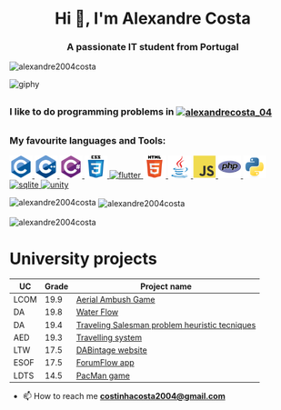 <h1 align="center">Hi 👋, I'm Alexandre Costa</h1>
<h3 align="center">A passionate IT student from Portugal</h3>

<p align="left"> <img src="https://komarev.com/ghpvc/?username=alexandre2004costa&label=Profile%20views&color=0e74a5&style=flat" alt="alexandre2004costa" /> </p>


![giphy](https://github.com/alexandre2004costa/alexandre2004costa/assets/108695812/63e8d619-0d0a-411d-9f83-b36b51226d92)




## 
<h3 align="left">I like to do programming problems in <a href="https://www.leetcode.com/alexandrecosta_04" target="blank"><img align="center" src="https://raw.githubusercontent.com/rahuldkjain/github-profile-readme-generator/master/src/images/icons/Social/leet-code.svg" alt="alexandrecosta_04" height="30" width="40" /></a></h3>

##
<h3 align="left">My favourite languages and Tools:</h3>
<p align="left"> <a href="https://www.cprogramming.com/" target="_blank" rel="noreferrer"> <img src="https://raw.githubusercontent.com/devicons/devicon/master/icons/c/c-original.svg" alt="c" width="40" height="40"/> </a> <a href="https://www.w3schools.com/cpp/" target="_blank" rel="noreferrer"> <img src="https://raw.githubusercontent.com/devicons/devicon/master/icons/cplusplus/cplusplus-original.svg" alt="cplusplus" width="40" height="40"/> </a> <a href="https://www.w3schools.com/cs/" target="_blank" rel="noreferrer"> <img src="https://raw.githubusercontent.com/devicons/devicon/master/icons/csharp/csharp-original.svg" alt="csharp" width="40" height="40"/> </a> <a href="https://www.w3schools.com/css/" target="_blank" rel="noreferrer"> <img src="https://raw.githubusercontent.com/devicons/devicon/master/icons/css3/css3-original-wordmark.svg" alt="css3" width="40" height="40"/> </a> <a href="https://flutter.dev" target="_blank" rel="noreferrer"> <img src="https://www.vectorlogo.zone/logos/flutterio/flutterio-icon.svg" alt="flutter" width="40" height="40"/> </a> <a href="https://www.w3.org/html/" target="_blank" rel="noreferrer"> <img src="https://raw.githubusercontent.com/devicons/devicon/master/icons/html5/html5-original-wordmark.svg" alt="html5" width="40" height="40"/> </a> <a href="https://www.java.com" target="_blank" rel="noreferrer"> <img src="https://raw.githubusercontent.com/devicons/devicon/master/icons/java/java-original.svg" alt="java" width="40" height="40"/> </a> <a href="https://developer.mozilla.org/en-US/docs/Web/JavaScript" target="_blank" rel="noreferrer"> <img src="https://raw.githubusercontent.com/devicons/devicon/master/icons/javascript/javascript-original.svg" alt="javascript" width="40" height="40"/> </a> <a href="https://www.php.net" target="_blank" rel="noreferrer"> <img src="https://raw.githubusercontent.com/devicons/devicon/master/icons/php/php-original.svg" alt="php" width="40" height="40"/> </a> <a href="https://www.python.org" target="_blank" rel="noreferrer"> <img src="https://raw.githubusercontent.com/devicons/devicon/master/icons/python/python-original.svg" alt="python" width="40" height="40"/> </a> <a href="https://www.sqlite.org/" target="_blank" rel="noreferrer"> <img src="https://www.vectorlogo.zone/logos/sqlite/sqlite-icon.svg" alt="sqlite" width="40" height="40"/> </a> <a href="https://unity.com/" target="_blank" rel="noreferrer"> <img src="https://www.vectorlogo.zone/logos/unity3d/unity3d-icon.svg" alt="unity" width="40" height="40"/> </a> </p>

<p><img align="left" src="https://github-readme-stats.vercel.app/api/top-langs?username=alexandre2004costa&show_icons=true&locale=en&layout=compact" alt="alexandre2004costa" /></p>

<p>&nbsp;<img align="center" src="https://github-readme-stats.vercel.app/api?username=alexandre2004costa&show_icons=true&locale=en" alt="alexandre2004costa" /></p>

<p><img align="center" src="https://github-readme-streak-stats.herokuapp.com/?user=alexandre2004costa&" alt="alexandre2004costa" /></p>

##
# University projects

| UC | Grade |  Project name |
|-------------------|------|-------------------------|
| LCOM         | 19.9   | [Aerial Ambush Game](https://github.com/alexandre2004costa/Lcom-project) |
| DA         | 19.8  | [Water Flow](https://github.com/SofiaX5/DA_1) |
| DA         | 19.4  | [Traveling Salesman problem heuristic tecniques](https://github.com/alexandre2004costa/AlexandreX5_D2) |
| AED         | 19.3  | [Travelling system](https://github.com/FEUP-LEIC-ES-2023-24/2LEIC04T5) |
| LTW         | 17.5  | [DABintage website](https://github.com/FEUP-LTW-2024/ltw-project-2024-ltw04g06) |
| ESOF         | 17.5  | [ForumFlow app](https://github.com/FEUP-LEIC-ES-2023-24/2LEIC04T5) |
| LDTS         | 14.5  | [PacMan game](https://github.com/FEUP-LDTS-2023/project-l04gr04) |


- 📫 How to reach me **costinhacosta2004@gmail.com**
